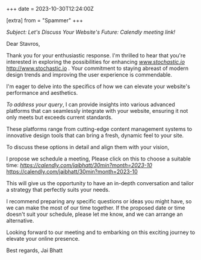+++
date = 2023-10-30T12:24:00Z

[extra]
from = "Spammer"
+++

*Subject: Let's Discuss Your Website's Future: Calendly meeting link!*

Dear Stavros,

Thank you for your enthusiastic response. I'm thrilled to hear that you're
interested in exploring the possibilities for enhancing *www.stochastic.io*
<http://www.stochastic.io>
*.*
Your commitment to staying abreast of modern design trends and improving
the user experience is commendable.

I'm eager to delve into the specifics of how we can elevate your website's
performance and aesthetics.

*To address your query*, I can provide insights into various advanced
platforms that can seamlessly integrate with your website, ensuring it not
only meets but exceeds current standards.

These platforms range from cutting-edge content management systems to
innovative design tools that can bring a fresh, dynamic feel to your site.

To discuss these options in detail and align them with your vision,

I propose we schedule a meeting, Please click on this to choose a suitable
time: *https://calendly.com/jaibhatt/30min?month=2023-10*
<https://calendly.com/jaibhatt/30min?month=2023-10>

This will give us the opportunity to have an in-depth conversation and
tailor a strategy that perfectly suits your needs.

I recommend preparing any specific questions or ideas you might have, so we
can make the most of our time together. If the proposed date or time
doesn't suit your schedule, please let me know, and we can arrange an
alternative.

Looking forward to our meeting and to embarking on this exciting journey to
elevate your online presence.

Best regards,
Jai Bhatt
